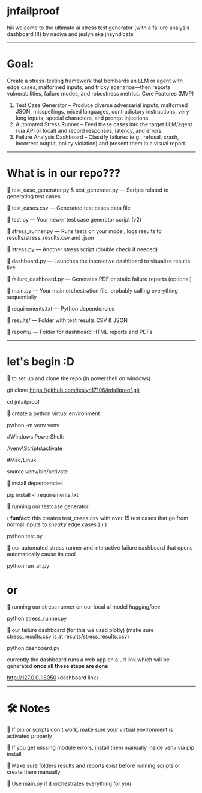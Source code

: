 # jnfailproof
hiii welcome to the ultimate ai stress test generator (with a failure analysis dashboard !!!) by nadiya and jeslyn aka jnsyndicate

------------------------------------------------------------------------------------------------------
# Goal:
Create a stress-testing framework that bombards an LLM or agent with edge cases,
malformed inputs, and tricky scenarios—then reports vulnerabilities, failure modes, and
robustness metrics.
Core Features (MVP)
1. Test Case Generator – Produce diverse adversarial inputs: malformed JSON,
misspellings, mixed languages, contradictory instructions, very long inputs, special
characters, and prompt injections.
2. Automated Stress Runner – Feed these cases into the target LLM/agent (via API or
local) and record responses, latency, and errors.
3. Failure Analysis Dashboard – Classify failures (e.g., refusal, crash, incorrect output,
policy violation) and present them in a visual report.
------------------------------------------------------------------------------------------------------

# What is in our repo???

🤍 test_case_generator.py & test_generator.py — Scripts related to generating test cases

🤍 test_cases.csv — Generated test cases data file

🤍 test.py — Your newer test case generator script (v2)

🤍 stress_runner.py — Runs tests on your model, logs results to results/stress_results.csv and .json

🤍 stress.py — Another stress script (double check if needed)

🤍 dashboard.py — Launches the interactive dashboard to visualize results live

🤍 failure_dashboard.py — Generates PDF or static failure reports (optional)

🤍 main.py — Your main orchestration file, probably calling everything sequentially

🤍 requirements.txt — Python dependencies

🤍 results/ — Folder with test results CSV & JSON

🤍 reports/ — Folder for dashboard HTML reports and PDFs

------------------------------------------------------------------------------------------------------
# let's begin :D

🤍 to set up and clone the repo
(in powershell on windows)

git clone https://github.com/jeslyn17106/jnfailproof.git

cd jnfailproof



🤍 create a python virtual environment

python -m venv venv

#Windows PowerShell:

.\venv\Scripts\activate

#Mac/Linux:

source venv/bin/activate

🤍 install dependencies

pip install -r requirements.txt


🤍 running our testcase generator 

( **funfact**: this creates test_cases.csv with over 15 test cases that go from normal inputs to *sneaky* edge cases }:) )

python test.py


🤍 our automated stress runner and interactive failure dashboard that opens automatically cause its cool

python run_all.py

 # or 
 
🤍 running our stress runner on our local ai model *huggingface*

python stress_runner.py


🤍 our failure dashboard (for this we used plotly) (make sure stress_results.csv is at results/stress_results.csv)


python dashboard.py


currently the dashboard runs a web app on a url link which will be generated **once all these steps are done**

 http://127.0.0.1:8050 (dashboard link)

------------------------------------------------------------------------------------------------------
# 🛠 Notes
🤍 If pip or scripts don't work, make sure your virtual environment is activated properly

🤍 If you get missing module errors, install them manually inside venv via pip install <module>

🤍 Make sure folders results and reports exist before running scripts or create them manually

🤍 Use main.py if it orchestrates everything for you






